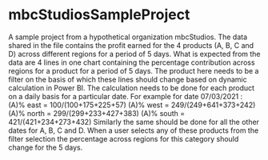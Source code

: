 # mbcStudiosSampleProject
A sample project from a hypothetical organization mbcStudios. 
The data shared in the file contains the profit earned for the 4 products (A, B, C and D) across different regions for a period of 5 days. What is expected from the data are 4 lines in one chart containing the percentage contribution across regions for a product for a period of 5 days. The product here needs to be a filter on the basis of which these lines should change based on dynamic calculation in Power BI.
The calculation needs to be done for each product on a daily basis for a particular date. For example for date 07/03/2021 :
(A)% east = 100/(100+175+225+57)
(A)% west = 249/(249+641+373+242)
(A)% north = 299/(299+233+427+383)
(A)% south = 421/(421+234+273+432)
Similarly the same should be done for all the other dates for A, B, C and D. When a user selects any of these products from the filter selection the percentage across regions for this category should change for the 5 days.
